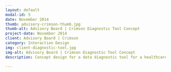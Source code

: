 ```yaml
---
layout: default
modal-id: 5
date: November 2014
thumb: advisory-crimson-thumb.jpg
thumb-alt: Advisory Board | Crimson Diagnostic Tool Concept 
project-date: November 2014
client: Advisory Board | Crimson
category: Interaction Design
img: client-diagnostic-tool.jpg
img-alt: Advisory Board | Crimson Diagnostic Tool Concept 
description: Concept design for a data diagnostic tool for a healthcare informatics and consulting firm.

---
```

